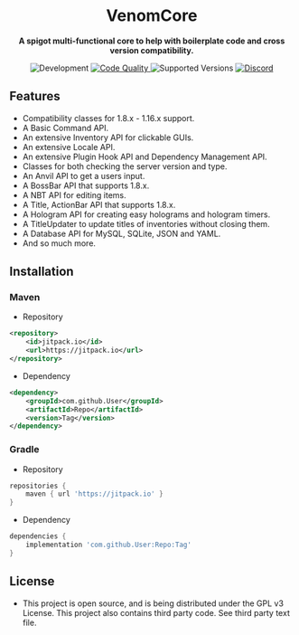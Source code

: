 <h1 align="center">VenomCore</h1>

<p align="center">
<b>
A spigot multi-functional core to help with boilerplate code and cross version compatibility.
</b>
</p>

<p align="center">
<a>
<img alt="Development" src="https://img.shields.io/badge/development-active-brightgreen">
</a>
<a href="https://www.codacy.com?utm_source=github.com&amp;utm_medium=referral&amp;utm_content=Alp1352/VenomCore&amp;utm_campaign=Badge_Grade">
<img alt= "Code Quality" src="https://app.codacy.com/project/badge/Grade/bb1d8d7968894d8895cc0f07497e552c">
</a>
<a>
<img alt="Supported Versions" src="https://img.shields.io/badge/tested%20versions-1.8--1.16.5-brightgreen">
</a>
<a href="discord.gg/fJmv8mtWWE">
<img alt= "Discord" src="https://img.shields.io/discord/783264157373562890?color=7289DA&label=Discord&logo=discord&logoColor=7289DA">
</a>
</p>

## Features
- Compatibility classes for 1.8.x - 1.16.x support.
- A Basic Command API.
- An extensive Inventory API for clickable GUIs.
- An extensive Locale API.
- An extensive Plugin Hook API and Dependency Management API.
- Classes for both checking the server version and type.
- An Anvil API to get a users input.
- A BossBar API that supports 1.8.x.
- A NBT API for editing items.  
- A Title, ActionBar API that supports 1.8.x.
- A Hologram API for creating easy holograms and hologram timers.
- A TitleUpdater to update titles of inventories without closing them.
- A Database API for MySQL, SQLite, JSON and YAML.
- And so much more.

## Installation

### Maven

- Repository
```xml
<repository>
    <id>jitpack.io</id>
    <url>https://jitpack.io</url>
</repository>
```

- Dependency

```xml
<dependency>
    <groupId>com.github.User</groupId>
    <artifactId>Repo</artifactId>
    <version>Tag</version>
</dependency>
```


### Gradle

- Repository
```groovy
repositories {
    maven { url 'https://jitpack.io' }
}
```

- Dependency
```groovy
dependencies {
    implementation 'com.github.User:Repo:Tag'
}
```
## License

- This project is open source, and is being distributed under the GPL v3 License. This project also contains third party code. See third party text file.
